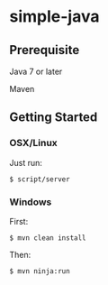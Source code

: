 # simple-java

## Prerequisite
Java 7 or later

Maven

## Getting Started

### OSX/Linux
Just run:

```
$ script/server
```

### Windows
First:
```
$ mvn clean install
```

Then:
```
$ mvn ninja:run
```

